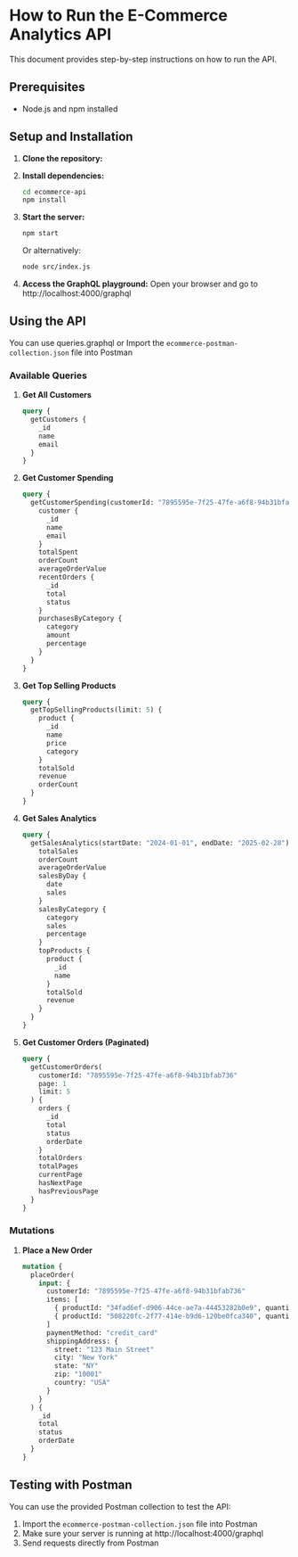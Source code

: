 # How to Run the E-Commerce Analytics API

This document provides step-by-step instructions on how to run the API.

## Prerequisites

- Node.js and npm installed

## Setup and Installation

1. **Clone the repository:**

2. **Install dependencies:**
   ```bash
   cd ecommerce-api
   npm install
   ```

3. **Start the server:**
   ```bash
   npm start
   ```
   
   Or alternatively:
   ```bash
   node src/index.js
   ```

4. **Access the GraphQL playground:**
   Open your browser and go to http://localhost:4000/graphql

## Using the API
You can use queries.graphql or Import the `ecommerce-postman-collection.json` file into Postman
### Available Queries

1. **Get All Customers**
   ```graphql
   query {
     getCustomers {
       _id
       name
       email
     }
   }
   ```

2. **Get Customer Spending**
   ```graphql
   query {
     getCustomerSpending(customerId: "7895595e-7f25-47fe-a6f8-94b31bfab736") {
       customer {
         _id
         name
         email
       }
       totalSpent
       orderCount
       averageOrderValue
       recentOrders {
         _id
         total
         status
       }
       purchasesByCategory {
         category
         amount
         percentage
       }
     }
   }
   ```

3. **Get Top Selling Products**
   ```graphql
   query {
     getTopSellingProducts(limit: 5) {
       product {
         _id
         name
         price
         category
       }
       totalSold
       revenue
       orderCount
     }
   }
   ```

4. **Get Sales Analytics**
   ```graphql
   query {
     getSalesAnalytics(startDate: "2024-01-01", endDate: "2025-02-28") {
       totalSales
       orderCount
       averageOrderValue
       salesByDay {
         date
         sales
       }
       salesByCategory {
         category
         sales
         percentage
       }
       topProducts {
         product {
           _id
           name
         }
         totalSold
         revenue
       }
     }
   }
   ```

5. **Get Customer Orders (Paginated)**
   ```graphql
   query {
     getCustomerOrders(
       customerId: "7895595e-7f25-47fe-a6f8-94b31bfab736"
       page: 1
       limit: 5
     ) {
       orders {
         _id
         total
         status
         orderDate
       }
       totalOrders
       totalPages
       currentPage
       hasNextPage
       hasPreviousPage
     }
   }
   ```

### Mutations

1. **Place a New Order**
   ```graphql
   mutation {
     placeOrder(
       input: {
         customerId: "7895595e-7f25-47fe-a6f8-94b31bfab736"
         items: [
           { productId: "34fad6ef-d906-44ce-ae7a-44453282b0e9", quantity: 2 }
           { productId: "508220fc-2f77-414e-b9d6-120be0fca340", quantity: 1 }
         ]
         paymentMethod: "credit_card"
         shippingAddress: {
           street: "123 Main Street"
           city: "New York"
           state: "NY"
           zip: "10001"
           country: "USA"
         }
       }
     ) {
       _id
       total
       status
       orderDate
     }
   }
   ```

## Testing with Postman

You can use the provided Postman collection to test the API:

1. Import the `ecommerce-postman-collection.json` file into Postman
2. Make sure your server is running at http://localhost:4000/graphql
3. Send requests directly from Postman
